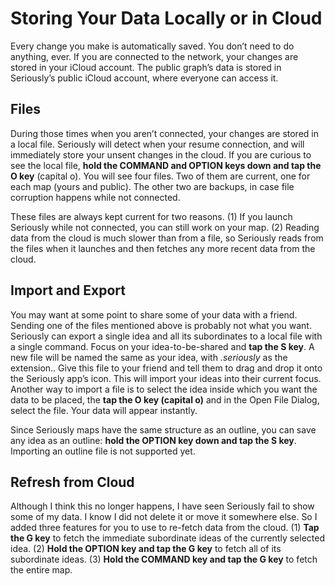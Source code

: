 # Storing Your Data Locally or in Cloud

Every change you make is automatically saved. You don’t need to do anything, ever. If you are connected to the network, your changes are stored in your iCloud account. The public graph’s data is stored in Seriously’s public iCloud account, where everyone can access it.

## Files

During those times when you aren’t connected, your changes are stored in a local file. Seriously will detect when your resume connection, and will immediately store your unsent changes in the cloud. If you are curious to see the local file, **hold the COMMAND and OPTION keys down and tap the O key** (capital o). You will see four files. Two of them are current, one for each map (yours and public). The other two are backups, in case file corruption happens while not connected.

These files are always kept current for two reasons. (1) If you launch Seriously while not connected, you can still work on your map. (2) Reading data from the cloud is much slower than from a file, so Seriously reads from the files when it launches and then fetches any more recent data from the cloud.

## Import and Export

You may want at some point to share some of your data with a friend. Sending one of the files mentioned above is probably not what you want. Seriously can export a single idea and all its subordinates to a local file with a single command. Focus on your idea-to-be-shared and **tap the S key**. A new file will be named the same as your idea, with _.seriously_ as the extension.. Give this file to your friend and tell them to drag and drop it onto the Seriously app’s icon. This will import your ideas into their current focus. Another way to import a file is to select the idea inside which you want the data to be placed, the **tap the O key (capital o)** and in the Open File Dialog, select the file. Your data will appear instantly.

Since Seriously maps have the same structure as an outline, you can save any idea as an outline: **hold the OPTION key down and tap the S key**. Importing an outline file is not supported yet.

## Refresh from Cloud

Although I think this no longer happens, I have seen Seriously fail to show some of my data. I know I did not delete it or move it somewhere else. So I added three features for you to use to re-fetch data from the cloud. (1) **Tap the G key** to fetch the immediate subordinate ideas of the currently selected idea. (2) **Hold the OPTION key and tap the G key** to fetch all of its subordinate ideas. (3) **Hold the COMMAND key and tap the G key** to fetch the entire map.